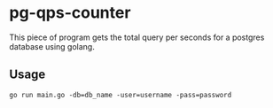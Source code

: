 # pg-qps-counter

This piece of program gets the total query per seconds for a postgres database using golang.

## Usage
```
go run main.go -db=db_name -user=username -pass=password
```